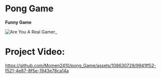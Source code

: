 # Pong Game

**Funny Game** 

![Are You A Real Gamer_](https://github.com/Momen2410/pong_Game/assets/108630729/fd09c6c4-e7a3-41a6-acd4-2e1af1353340)

# Project Video:
https://github.com/Momen2410/pong_Game/assets/108630729/9941ff52-f521-4e87-8f5e-1943e78ca14a
